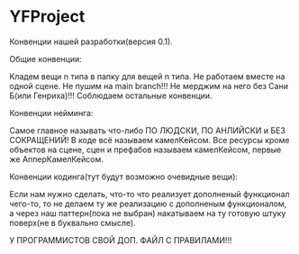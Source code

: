 # YFProject

Конвенции нашей разработки(версия 0.1).

Общие конвенции:

Кладем вещи n типа в папку для вещей n типа.
Не работаем вместе на одной сцене.
Не пушим на main branch!!!
Не мерджим на него без Сани Б(или Генриха)!!!
Соблюдаем остальные конвенции.

Конвенции нейминга:

Самое главное называть что-либо ПО ЛЮДСКИ, ПО АНЛИЙСКИ и БЕЗ СОКРАЩЕНИЙ!
В коде всё называем камелКейсом.
Все ресурсы кроме объектов на сцене, сцен и префабов называем камелКейсом, первые же АпперКамелКейсом.

Конвенции кодинга(тут будут возможно очевидные вещи):

Если нам нужно сделать, что-то что реализует дополненый функционал чего-то, 
то не делаем ту же реализацию с дополненым функционалом, а через наш паттерн(пока не выбран)
накатываем на ту готовую штуку поверх(не в буквально смысле).

У ПРОГРАММИСТОВ СВОЙ ДОП. ФАЙЛ С ПРАВИЛАМИ!!!